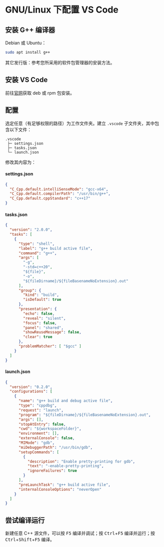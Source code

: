# GNU/Linux 下配置 VS Code

## 安装 G++ 编译器

Debian 或 Ubuntu：
```bash
sudo apt install g++
```
其它发行版：参考您所采用的软件包管理器的安装方法。

## 安装 VS Code

前往[官网](https://code.visualstudio.com/)获取 deb 或 rpm 包安装。

## 配置

选定任意（有足够权限的路径）为工作文件夹。建立 `.vscode` 子文件夹，其中包含以下文件：

```
.vscode
 ├─ settings.json
 ├─ tasks.json
 └─ launch.json
```
修改其内容为：
#### settings.json
```JSON
{
  "C_Cpp.default.intelliSenseMode": "gcc-x64",
  "C_Cpp.default.compilerPath": "/usr/bin/g++",
  "C_Cpp.default.cppStandard": "c++17"
}
```

#### tasks.json
```JSON
{
  "version": "2.0.0",
  "tasks": [
    {
      "type": "shell",
      "label": "g++ build active file",
      "command": "g++",
      "args": [
        "-g",
        "-std=c++20",
        "${file}",
        "-o",
        "${fileDirname}/${fileBasenameNoExtension}.out"
      ],
      "group": {
        "kind": "build",
        "isDefault": true
      },
      "presentation": {
        "echo": false,
        "reveal": "silent",
        "focus": false,
        "panel": "shared",
        "showReuseMessage": false,
        "clear": true
      },
      "problemMatcher": [ "$gcc" ]
    }
  ]
}
```

#### launch.json
```JSON
{
  "version": "0.2.0",
  "configurations": [
    {
      "name": "g++ build and debug active file",
      "type": "cppdbg",
      "request": "launch",
      "program": "${fileDirname}/${fileBasenameNoExtension}.out",
      "args": [],
      "stopAtEntry": false,
      "cwd": "${workspaceFolder}",
      "environment": [],
      "externalConsole": false,
      "MIMode": "gdb",
      "miDebuggerPath": "/usr/bin/gdb",
      "setupCommands": [
        {
          "description": "Enable pretty-printing for gdb",
          "text": "-enable-pretty-printing",
          "ignoreFailures": true
        }
      ],
      "preLaunchTask": "g++ build active file",
      "internalConsoleOptions": "neverOpen"
    }
  ]
}
```

## 尝试编译运行

新建任意 C++ 源文件，可以按 <kbd>F5</kbd> 编译并调试；按 <kbd>Ctrl</kbd>+<kbd>F5</kbd> 编译并运行；按 <kbd>Ctrl</kbd>+<kbd>Shift</kbd>+<kbd>F5</kbd> 编译。

